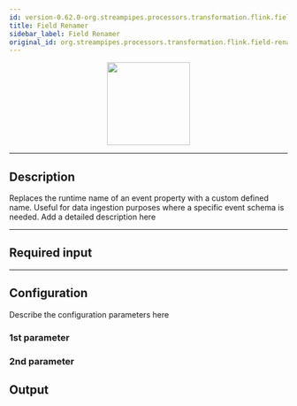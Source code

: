 ```yaml
---
id: version-0.62.0-org.streampipes.processors.transformation.flink.field-renamer
title: Field Renamer
sidebar_label: Field Renamer
original_id: org.streampipes.processors.transformation.flink.field-renamer
---
```




<p align="center"> 
    <img src="/docs/img/pipeline-elements/org.streampipes.processors.transformation.flink.field-renamer/icon.png" width="150px;" class="pe-image-documentation"/>
</p>

***

## Description

Replaces the runtime name of an event property with a custom defined name. Useful for data ingestion purposes where a specific event schema is needed.
Add a detailed description here

***

## Required input


***

## Configuration

Describe the configuration parameters here

### 1st parameter


### 2nd parameter

## Output